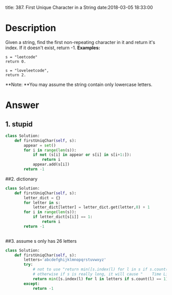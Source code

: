 title: 387. First Unique Character in a String
date:2018-03-05 18:33:00

# Description
Given a string, find the first non-repeating character in it and return it's index. If it doesn't exist, return -1.
**Examples:**
```
s = "leetcode"
return 0.

s = "loveleetcode",
return 2.
```
**Note: **You may assume the string contain only lowercase letters.

# Answer

## 1. stupid
```python
class Solution:
    def firstUniqChar(self, s):
        appear = set()
        for i in range(len(s)):
            if not (s[i] in appear or s[i] in s[i+1:]):
                return i
            appear.add(s[i])
        return -1
```

##2. dictionary
```python
class Solution:
    def firstUniqChar(self, s):
        letter_dict = {}
        for letter in s:
            letter_dict[letter] = letter_dict.get(letter,0) + 1
        for i in range(len(s)):
            if letter_dict[s[i]] == 1:
                return i
        return -1
            
```

##3. assume s only has 26 letters
```python
class Solution:
    def firstUniqChar(self, s):
        letters='abcdefghijklmnopqrstuvwxyz'
        try:
            # not to use "return min([s.index(l) for l in s if s.count(l) == 1])"
            # otherwise if s is really long, it will cause "	Time Limit Exceeded"
            return min([s.index(l) for l in letters if s.count(l) == 1])
        except:
            return -1
```
